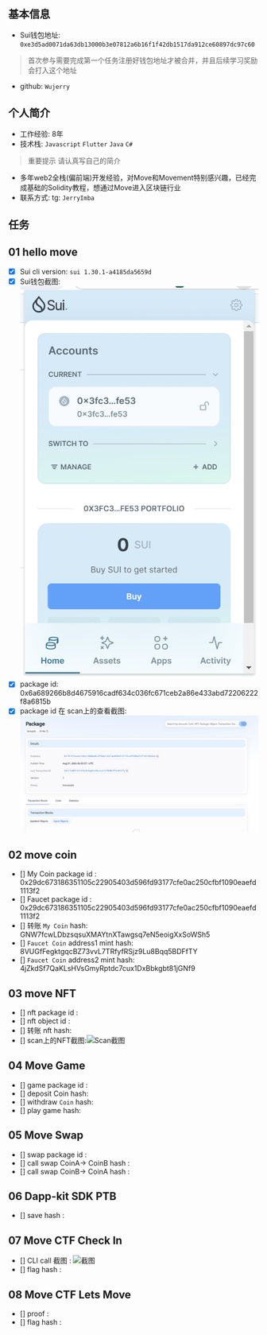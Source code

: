 ## 基本信息
- Sui钱包地址: `0xe3d5ad0071da63db13000b3e07812a6b16f1f42db1517da912ce60897dc97c60`
> 首次参与需要完成第一个任务注册好钱包地址才被合并，并且后续学习奖励会打入这个地址
- github: `Wujerry`

## 个人简介
- 工作经验: 8年
- 技术栈: `Javascript` `Flutter` `Java` `C#` 
> 重要提示 请认真写自己的简介
- 多年web2全栈(偏前端)开发经验，对Move和Movement特别感兴趣，已经完成基础的Solidity教程，想通过Move进入区块链行业
- 联系方式: tg: `JerryImba` 

## 任务

##   01 hello move  
- [x] Sui cli version: `sui 1.30.1-a4185da5659d`
- [x] Sui钱包截图: ![Sui钱包截图](./images/wallet.png)
- [x] package id: 0x6a689266b8d4675916cadf634c036fc671ceb2a86e433abd72206222f8a6815b
- [x] package id 在 scan上的查看截图:![Scan截图](./images/package.png)

##   02 move coin
- [] My Coin package id : 0x29dc673186351105c22905403d596fd93177cfe0ac250cfbf1090eaefd1113f2
- [] Faucet package id : 0x29dc673186351105c22905403d596fd93177cfe0ac250cfbf1090eaefd1113f2
- [] 转账 `My Coin` hash: GNW7fcwLDbzsqsuXMAYtnXTawgsq7eN5eoigXxSoWSh5
- [] `Faucet Coin` address1 mint hash: 8VUGfFegktgqcBZ73vvL7TRfyfRSjz9Lu8Bqq5BDFfTY
- [] `Faucet Coin` address2 mint hash: 4jZkdSf7QaKLsHVsGmyRptdc7cux1DxBbkgbt81jGNf9

##   03 move NFT
- [] nft package id :
- [] nft object id : 
- [] 转账 nft  hash:
- [] scan上的NFT截图:![Scan截图](./images/你的图片地址)

##   04 Move Game
- [] game package id :
- [] deposit Coin hash:
- [] withdraw `Coin` hash:
- [] play game hash:

##   05 Move Swap
- [] swap package id :
- [] call swap CoinA-> CoinB  hash :
- [] call swap CoinB-> CoinA  hash :

##   06 Dapp-kit SDK PTB
- [] save hash :

##   07 Move CTF Check In
- [] CLI call 截图 : ![截图](./images/你的图片地址)
- [] flag hash :

##   08 Move CTF Lets Move
- [] proof : 
- [] flag hash :
